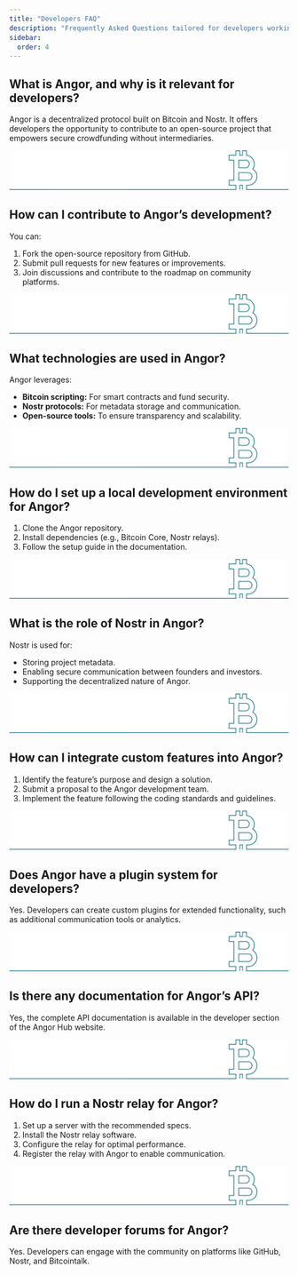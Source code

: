 ```yaml
---
title: "Developers FAQ"
description: "Frequently Asked Questions tailored for developers working with Angor."
sidebar:
  order: 4
---
```


## **What is Angor, and why is it relevant for developers?**
Angor is a decentralized protocol built on Bitcoin and Nostr. It offers developers the opportunity to contribute to an open-source project that empowers secure crowdfunding without intermediaries.

![bitcoin](./bitcoin2.svg)

## **How can I contribute to Angor’s development?**
You can:
1. Fork the open-source repository from GitHub.
2. Submit pull requests for new features or improvements.
3. Join discussions and contribute to the roadmap on community platforms.

![bitcoin](./bitcoin2.svg)

## **What technologies are used in Angor?**
Angor leverages:
- **Bitcoin scripting:** For smart contracts and fund security.
- **Nostr protocols:** For metadata storage and communication.
- **Open-source tools:** To ensure transparency and scalability.

![bitcoin](./bitcoin2.svg)

## **How do I set up a local development environment for Angor?**
1. Clone the Angor repository.
2. Install dependencies (e.g., Bitcoin Core, Nostr relays).
3. Follow the setup guide in the documentation.

![bitcoin](./bitcoin2.svg)

## **What is the role of Nostr in Angor?**
Nostr is used for:
- Storing project metadata.
- Enabling secure communication between founders and investors.
- Supporting the decentralized nature of Angor.

![bitcoin](./bitcoin2.svg)

## **How can I integrate custom features into Angor?**
1. Identify the feature’s purpose and design a solution.
2. Submit a proposal to the Angor development team.
3. Implement the feature following the coding standards and guidelines.

![bitcoin](./bitcoin2.svg)

## **Does Angor have a plugin system for developers?**
Yes. Developers can create custom plugins for extended functionality, such as additional communication tools or analytics.

![bitcoin](./bitcoin2.svg)

## **Is there any documentation for Angor’s API?**
Yes, the complete API documentation is available in the developer section of the Angor Hub website.

![bitcoin](./bitcoin2.svg)

## **How do I run a Nostr relay for Angor?**
1. Set up a server with the recommended specs.
2. Install the Nostr relay software.
3. Configure the relay for optimal performance.
4. Register the relay with Angor to enable communication.

![bitcoin](./bitcoin2.svg)

## **Are there developer forums for Angor?**
Yes. Developers can engage with the community on platforms like GitHub, Nostr, and Bitcointalk.

 


